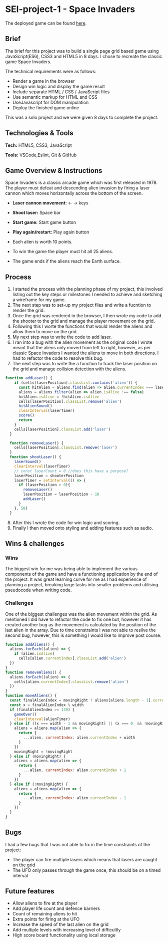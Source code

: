 # SEI-project-1 - Space Invaders

The deployed game can be found [here](https://nhurstknight.github.io/space-invaders/).

## Brief

The brief for this project was to build a single page grid based game using JavaScript(ES6), CSS3 and HTML5 in 8 days. I chose to recreate the classic game Space Invaders.

The technical requirements were as follows:
- Render a game in the browser
- Design win logic and display the game result
- Include separate HTML / CSS / JavaScript files
- Use semantic markup for HTML and CSS
- UseJavascript for DOM manipulation
- Deploy the finished game online

This was a solo project and we were given 8 days to complete the project.

## Technologies & Tools

**Tech:** HTML5, CSS3, JavaScript

**Tools:** VSCode,Eslint, Git & GitHub


## Game Overview & Instructions
Space Invaders is a classic arcade game which was first released in 1978. The player must defeat and descending alien invasion by firing a laser cannon which moves horizontally across the bottom of the screen.

- **Laser cannon movement:** ← → keys
- **Shoot laser:** Space bar
- **Start game:** Start game button 
- **Play again/restart:** Play again button

- Each alien is worth 10 points.
- To win the game the player must hit all 25 aliens. 
- The game ends if the aliens reach the Earth surface.

## Process
1. I started the process with the planning phase of my project, this involved listing out the key steps or milestones I needed to achieve and sketching a wireframe for my game.
2. The next step was to set-up my project files and write a fucntion to render the grid.
3. Once the grid was rendered in the browser, I then wrote my code to add the shooter to the grid and manage the player movement on the grid.
4. Following this I worte the functions that would render the aliens and allow them to move on the grid. 
5. My next step was to write the code to add laser. 
6. I ran into a bug with the alien movement as the original code I wrote meant that the aliens only moved from left to right, however, as per classic Space Invaders I wanted the aliens to move in both directions. I had to refactor the code to resolve this bug.
7. The next step was to write the a function to track the laser position on the grid and manage collision detection with the aliens. 
```js
function addLaser() {
    if (cells[laserPosition].classList.contains('alien')) {
      const hitAlien = aliens.find(alien => alien.currentIndex === laserPosition)
      aliens = aliens.filter(alien => alien.isAlive !== false)
      hitAlien.isAlive = !hitAlien.isAlive
      cells[laserPosition].classList.remove('alien')
      hitAlienSound()
      clearInterval(laserTimer)
      score()
      return
    } 
    cells[laserPosition].classList.add('laser')
  }

  function removeLaser() {
    cells[laserPosition].classList.remove('laser')
  }
  function shootLaser() {
    laserSound()
    clearInterval(laserTimer)
    // const laserCount = 0 //does this have a purpose?
    laserPosition = shooterPosition
    laserTimer = setInterval(() => {
      if (laserPosition > 0){
        removeLaser()
        laserPosition = laserPosition - 10
        addLaser()
      }
    }, 50) 
  } 
```
8. After this I wrote the code for win logic and scoring.
9. Finally I then moved onto styling and adding features such as audio.


## Wins & challenges
### Wins
The biggest win for me was being able to implement the various components of the game and have a functioning application by the end of the project. It was great learning curve for me as I had experience of planning a project, breaking large tasks into smaller problems and utilising pseudocode when writing code. 

### Challenges
One of the biggest challenges was the alien movement within the grid. As mentioned I did have to refactor the code to fix one but, however it has created another bug as the movement is calculated by the position of the last alien in the array. Due to time constraints I was not able to resilve the second bug, however, this is something I would like to improve post course.

```js
function addAliens() {
  aliens.forEach((alien) => {
    if (alien.isAlive)
      cells[alien.currentIndex].classList.add('alien')
  })
}
function removeAliens() {
  aliens.forEach((alien) => {
    cells[alien.currentIndex].classList.remove('alien')
  })
}
function moveAliens() {
  const finalAlienIndex = movingRight ? aliens[aliens.length - 1].currentIndex : aliens[0].currentIndex
  const x = finalAlienIndex % width 
  if (finalAlienIndex >= 139) {
    gameOver()
    clearInterval(alienTimer)
  } else if ((x === width - 1 && movingRight) || (x === 0  && !movingRight)) { 
    aliens = aliens.map(alien => {
      return {
        ...alien, currentIndex: alien.currentIndex + width
      }
    })
    movingRight = !movingRight
  } else if (movingRight) {
    aliens = aliens.map(alien => {
      return {
        ...alien, currentIndex: alien.currentIndex + 1
      }
    })
  } else if (!movingRight) { 
    aliens = aliens.map(alien => {
      return {
        ...alien, currentIndex: alien.currentIndex - 1
      }
    })
  } 
}
```

## Bugs
I had a few bugs that I was not able to fix in the time constraints of the project:
- The player can fire multiple lasers which means that lasers are caught on the grid
- The UFO only passes through the game once, this should be on a timed interval

## Future features
- Allow aliens to fire at the player
- Add player life count and defence barriers
- Count of remaining aliens to hit
- Extra points for firing at the UFO
- Increase the speed of the last alien on the grid
- Add multiple levels with increasing level of difficultly
- High score board functionality using local storage
